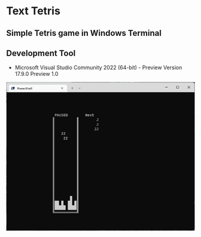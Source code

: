 # Text Tetris

## Simple Tetris game in Windows Terminal

## Development Tool

- Microsoft Visual Studio Community 2022 (64-bit) - Preview
Version 17.9.0 Preview 1.0

![sample image](https://github.com/pascal754/console_tetris/blob/main/console_tetris.png)
